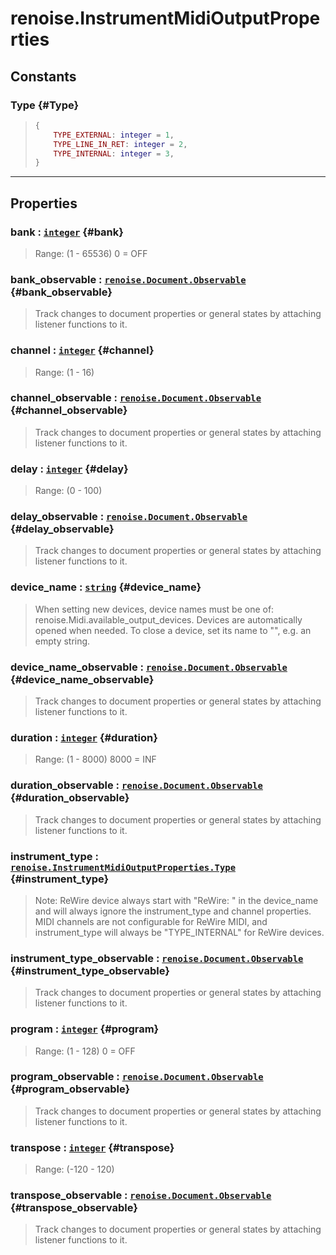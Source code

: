 # renoise.InstrumentMidiOutputProperties  

<!-- toc -->
  
## Constants
### Type {#Type}
> ```lua
> {
>     TYPE_EXTERNAL: integer = 1,
>     TYPE_LINE_IN_RET: integer = 2,
>     TYPE_INTERNAL: integer = 3,
> }
> ```
  

---  
## Properties
### bank : [`integer`](../../API/builtins/integer.md) {#bank}
> Range: (1 - 65536) 0 = OFF

### bank_observable : [`renoise.Document.Observable`](../../API/renoise/renoise.Document.Observable.md) {#bank_observable}
> Track changes to document properties or general states by attaching listener
> functions to it.

### channel : [`integer`](../../API/builtins/integer.md) {#channel}
> Range: (1 - 16)

### channel_observable : [`renoise.Document.Observable`](../../API/renoise/renoise.Document.Observable.md) {#channel_observable}
> Track changes to document properties or general states by attaching listener
> functions to it.

### delay : [`integer`](../../API/builtins/integer.md) {#delay}
> Range: (0 - 100)

### delay_observable : [`renoise.Document.Observable`](../../API/renoise/renoise.Document.Observable.md) {#delay_observable}
> Track changes to document properties or general states by attaching listener
> functions to it.

### device_name : [`string`](../../API/builtins/string.md) {#device_name}
>  When setting new devices, device names must be one of:
>  renoise.Midi.available_output_devices.
>  Devices are automatically opened when needed. To close a device, set its name
>  to "", e.g. an empty string.

### device_name_observable : [`renoise.Document.Observable`](../../API/renoise/renoise.Document.Observable.md) {#device_name_observable}
> Track changes to document properties or general states by attaching listener
> functions to it.

### duration : [`integer`](../../API/builtins/integer.md) {#duration}
> Range: (1 - 8000) 8000 = INF

### duration_observable : [`renoise.Document.Observable`](../../API/renoise/renoise.Document.Observable.md) {#duration_observable}
> Track changes to document properties or general states by attaching listener
> functions to it.

### instrument_type : [`renoise.InstrumentMidiOutputProperties.Type`](renoise.InstrumentMidiOutputProperties.md#Type) {#instrument_type}
>  Note: ReWire device always start with "ReWire: " in the device_name and
>  will always ignore the instrument_type and channel properties. MIDI
>  channels are not configurable for ReWire MIDI, and instrument_type will
>  always be "TYPE_INTERNAL" for ReWire devices.

### instrument_type_observable : [`renoise.Document.Observable`](../../API/renoise/renoise.Document.Observable.md) {#instrument_type_observable}
> Track changes to document properties or general states by attaching listener
> functions to it.

### program : [`integer`](../../API/builtins/integer.md) {#program}
> Range: (1 - 128) 0 = OFF

### program_observable : [`renoise.Document.Observable`](../../API/renoise/renoise.Document.Observable.md) {#program_observable}
> Track changes to document properties or general states by attaching listener
> functions to it.

### transpose : [`integer`](../../API/builtins/integer.md) {#transpose}
> Range: (-120 - 120)

### transpose_observable : [`renoise.Document.Observable`](../../API/renoise/renoise.Document.Observable.md) {#transpose_observable}
> Track changes to document properties or general states by attaching listener
> functions to it.

  

